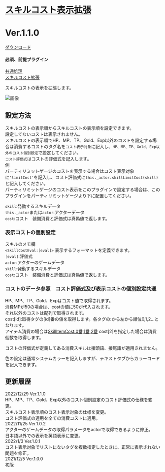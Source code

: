 # [スキルコスト表示拡張](https://raw.githubusercontent.com/nuun888/MZ/master/NUUN_SkillCostShowEX.js)
# Ver.1.1.0
[ダウンロード](https://raw.githubusercontent.com/nuun888/MZ/master/NUUN_SkillCostShowEX.js)
#### 必須、前提プラグイン
[共通処理](https://github.com/nuun888/MZ/blob/master/README/Base.md)  
[スキルコスト拡張](https://github.com/nuun888/MZ/blob/master/README/SkillCostEX.md)  

スキルコストの表示を拡張します。  

![画像](img/SkillCost1.png)  

## 設定方法
スキルコストの表示順からスキルコストの表示順を設定できます。  
設定してないコストは表示されません。  
スキルコストの表示順でHP、MP、TP、Gold、Exp以外のコストを設定する場合は消費するコストのタグ名を`コスト表示対象`に記入し、`HP、MP、TP、Gold、Exp以外のコスト個別設定`で設定してください。  
`コスト評価式`はコストの評価式を記入します。  
例  
パーティリミットゲージのコストを表示する場合はコスト表示対象に`'limitCost'`を記入し、コスト評価式に`this._actor.skillLimitCost(skill)`と記入してください。  
パーティリミットゲージのコスト表示をこのプラグインで設定する場合は、このプラグインをパーティリミットゲージより下に配置してください。  

`skill`:発動するスキルデータ  
`this._actor`または`actor`:アクターデータ  
`cost`:コスト　装備消費と評価式は真偽値で返します。

### 表示コストの個別設定
スキルのメモ欄  
`<SkillCostEval:[eval]>` 表示するフォーマットを定義できます。  
`[eval]`:評価式  
`actor`:アクターのゲームデータ  
`skill`:発動するスキルデータ  
`cost`:コスト　装備消費と評価式は真偽値で返します。  

### コストのデータ参照　コスト評価式及び表示コストの個別設定共通
HP、MP、TP、Gold、Expはコスト値で取得されます。  
消費MPが50の場合は、costの値に50が代入されます。  
それ以外のコストは配列で取得されます。  
cost[id]:取得タグの[id]番の値を取得します。各タグの:から左から順位0,1,2...となります。  
アイテム消費の場合は<SkillItemCost:0番,1番,2番> cost[2]を指定した場合は消費個数を取得します。  

コストの評価式が定義してある消費スキルは接頭語、接尾語が適用されません。  

色の設定は通常システムカラーを記入しますが、テキストタブからカラーコードを記入できます。

## 更新履歴
2022/12/29 Ver.1.1.0  
HP、MP、TP、Gold、Exp以外のコスト個別設定のコスト評価式の仕様を変更。  
スキルコスト表示順のコスト表示対象の仕様を変更。  
コスト評価式の適用を全ての消費コストに適用。  
2022/11/25 Ver.1.0.2  
アクターのゲームデータの取得パラメータをactorで取得できるように修正。  
日本語以外での表示を英語表示に変更。  
2022/1/3 Ver.1.0.1  
コスト表示対象でリストにないタグを複数指定したときに、正常に表示されない問題を修正。  
2021/12/5 Ver.1.0.0  
初版
